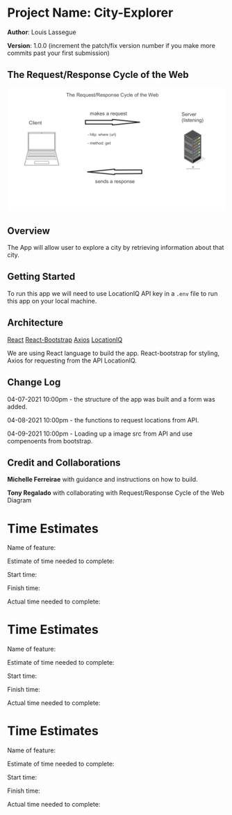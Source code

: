 # Project Name: City-Explorer

**Author**: Louis Lassegue

**Version**: 1.0.0 (increment the patch/fix version number if you make more commits past your first submission)

## The Request/Response Cycle of the Web

![Request/Response Cycle of the Web Diagram](/src/img/web_cycle.png)

## Overview

The App will allow user to explore a city by retrieving information about that city.

## Getting Started

To run this app we will need to use LocationIQ API key in a `.env` file to run this app on your local machine.

## Architecture

[React](https://reactjs.org/)
[React-Bootstrap](https://react-bootstrap.github.io/)
[Axios](https://www.npmjs.com/package/axios)
[LocationIQ](https://locationiq.com/)

We are using React language to build the app. React-bootstrap for styling, Axios for requesting from the API LocationIQ.

## Change Log

04-07-2021 10:00pm - the structure of the app was built and a form was added.

04-08-2021 10:00pm - the functions to request locations from API.

04-09-2021 10:00pm - Loading up a image src from API and use compenoents from bootstrap.

## Credit and Collaborations

**Michelle Ferreirae** with guidance and instructions on how to build.

**Tony Regalado** with collaborating with Request/Response Cycle of the Web Diagram

# Time Estimates

Name of feature: 

Estimate of time needed to complete: 

Start time: 

Finish time: 

Actual time needed to complete:

# Time Estimates

Name of feature: 

Estimate of time needed to complete: 

Start time: 

Finish time: 

Actual time needed to complete:

# Time Estimates

Name of feature: 

Estimate of time needed to complete: 

Start time: 

Finish time: 

Actual time needed to complete: 

